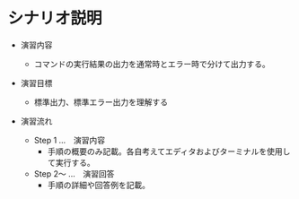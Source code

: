 # シナリオ説明
- 演習内容
  - コマンドの実行結果の出力を通常時とエラー時で分けて出力する。

- 演習目標
  - 標準出力、標準エラー出力を理解する

- 演習流れ
  - Step 1 …　演習内容
    - 手順の概要のみ記載。各自考えてエディタおよびターミナルを使用して実行する。
  - Step 2～ …　演習回答
    - 手順の詳細や回答例を記載。